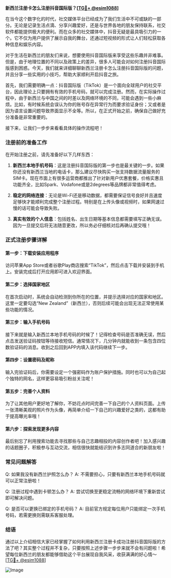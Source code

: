 **新西兰注册卡怎么注册抖音国际版？[[TG💪+ @esim1088](https://t.me/s/esim1088)]**

在当今这个数字化的时代，社交媒体平台已经成为了我们生活中不可或缺的一部分。无论是记录生活点滴、分享兴趣爱好，还是与世界各地的朋友保持联系，社交软件都能提供极大的便利。而在众多的社交媒体中，抖音无疑是最具吸引力的一个。它不仅为用户提供了展示自我的舞台，还通过短视频的形式让人们轻松获取各种信息和娱乐内容。

对于生活在新西兰的朋友们来说，想要使用抖音国际版来享受这些乐趣并非难事。但是，由于地理位置的不同以及政策上的差异，很多人可能会对如何注册抖音国际版感到困惑。今天，我们就来详细聊聊新西兰注册卡怎么注册抖音国际版的问题，并且分享一些实用的小技巧，帮助大家顺利开启抖音之旅。

首先，我们需要明确一点：抖音国际版（TikTok）是一个面向全球用户的社交平台，因此理论上只要拥有有效的手机号码，就可以完成注册。然而，在实际操作过程中，由于新西兰与中国之间的时差以及网络环境的不同，可能会遇到一些小麻烦。比如，有时候系统会误认为你的账号存在异常行为而要求验证身份；又或者是因为语言设置问题导致界面显示不全等。所以，在正式开始之前，确保自己做好充分准备是非常重要的。

接下来，让我们一步步来看看具体的操作流程吧！

### 注册前的准备工作

在开始注册之前，请先准备好以下几样东西：

1. **新西兰本地手机号码**：这是注册抖音国际版的第一步也是最关键的一步。如果你还没有新西兰当地的电话卡，那么建议尽快购买一张支持数据流量服务的SIM卡。现在市面上有很多运营商都推出了针对新用户优惠套餐，价格实惠且功能齐全，比如Spark、Vodafone或是2degrees等品牌都非常值得考虑。
   
2. **稳定的网络连接**：无论是Wi-Fi还是移动数据，都需要保证信号良好并且速度足够快才能顺利完成整个注册过程。特别是在上传头像或视频时，如果网速过慢的话可能会导致失败。

3. **真实有效的个人信息**：包括姓名、出生日期等基本信息都需要填写正确无误。因为一旦提交后将无法随意更改，所以务必仔细核对后再确认提交哦！

### 正式注册步骤详解

#### 第一步：下载安装应用程序
访问苹果App Store或者谷歌Play商店搜索“TikTok”，然后点击下载并安装到手机上。安装完成后打开应用即可进入欢迎界面。

#### 第二步：选择国家地区
在首次启动时，系统会自动检测到你所在的位置，并提示选择对应的国家和地区。这里一定要勾选“New Zealand”（新西兰），否则后续可能会出现无法正常使用某些功能的情况。

#### 第三步：输入手机号码
接下来就是输入新西兰本地手机号码的时候了！记得检查号码是否准确无误，然后点击发送验证码按钮等待接收短信。通常情况下，几分钟内就能收到一条包含四位数验证码的消息。收到之后回到APP内填入该代码继续下一步。

#### 第四步：设置密码及昵称
输入完验证码后，你需要设定一个强密码作为账户保护措施。同时也可以为自己起个独特的网名，这样更容易吸引粉丝关注呢！

#### 第五步：完善个人资料
为了让其他用户更好地了解你，不妨花点时间完善一下自己的个人资料页面。上传一张清晰美观的照片作为头像，再简单介绍一下自己的兴趣爱好之类的，这都有助于提高曝光率哦！

#### 第六步：探索发现更多内容
最后别忘了利用搜索功能去寻找那些与自己志趣相投的内容创作者吧！加入感兴趣的话题圈子，积极参与互动交流，相信很快就能结识到许多志同道合的新朋友啦！

### 常见问题解答

Q: 如果我没有新西兰护照怎么办？
A: 不需要担心，只要有新西兰本地手机号码就可以正常注册啦！

Q: 注册过程中遇到卡顿怎么办？
A: 尝试切换至更稳定流畅的网络环境下重新尝试即可解决问题。

Q: 是否可以更换已绑定的手机号码？
A: 目前官方规定每位用户只能绑定一次手机号码，若需更换则需联系客服处理。

### 结语

通过以上介绍相信大家已经掌握了如何利用新西兰注册卡成功注册抖音国际版的方法了吧？其实整个过程并不复杂，只要按照上述步骤一步步来就不会有问题啦！希望每位新西兰的朋友都能够借助这个平台展现自我风采，收获满满的好心情～ [[TG💪+ @esim1088](https://t.me/s/esim1088)] 

![Image](https://i.postimg.cc/4NQfJmqS/Snipaste-2025-05-13-00-14-12.png)